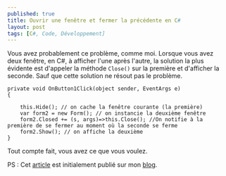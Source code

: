 ```yaml
---
published: true
title: Ouvrir une fenêtre et fermer la précédente en C#
layout: post
tags: [C#, Code, Développement]
---
```

Vous avez probablement ce problème, comme moi. Lorsque vous avez deux fenêtre, en C#, à afficher l'une après l'autre, la solution la plus évidente est d'appeler la méthode `Close()`  sur la première et d'afficher la seconde. Sauf que cette solution ne résout pas le problème.

    private void OnButton1Click(object sender, EventArgs e)
    {

        this.Hide(); // on cache la fenêtre courante (la première)
        var form2 = new Form(); // on instancie la deuxième fenêtre
        form2.Closed += (s, args)=>this.Close(); //On notifie à la première de se fermer au moment où la seconde se ferme
        form2.Show(); // on affiche la deuxième
    }

Tout compte fait, vous avez ce que vous voulez.

PS : Cet [article](http://koffisani.ga/2015/09/07/c-ouvrir-une-fenetre-et-fermer-la-precedente/) est initialement publié sur mon [blog](http://koffisani.ga).
